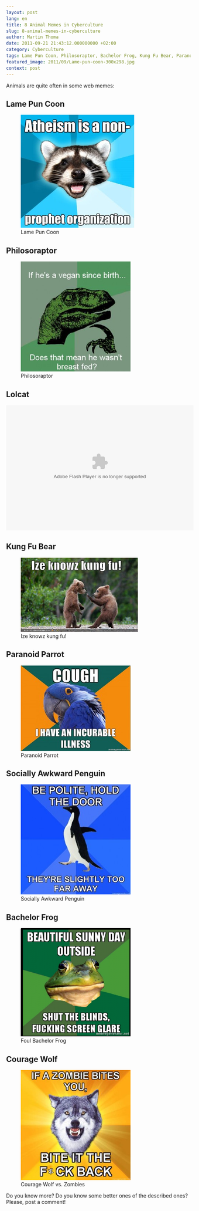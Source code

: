 ```yaml
---
layout: post
lang: en
title: 8 Animal Memes in Cyberculture
slug: 8-animal-memes-in-cyberculture
author: Martin Thoma
date: 2011-09-21 21:43:12.000000000 +02:00
category: Cyberculture
tags: Lame Pun Coon, Philosoraptor, Bachelor Frog, Kung Fu Bear, Paranoid Parrot, Courage Wolf, Lolcat, Socially Awkward Penguin
featured_image: 2011/09/Lame-pun-coon-300x298.jpg
context: post
---
```

Animals are quite often in some web memes:
<h2>Lame Pun Coon</h2>
<figure class="aligncenter">
            <a href="../images/2011/09/Lame-pun-coon.jpg"><img src="../images/2011/09/Lame-pun-coon.jpg" alt="Lame Pun Coon" style="max-width:310px;max-height:308px" class="size-full wp-image-1001"/></a>
            <figcaption class="text-center">Lame Pun Coon</figcaption>
        </figure>

<h2>Philosoraptor</h2>
<figure class="alignnone">
            <a href="../images/2011/09/Philosoraptor-300x300.jpg"><img src="../images/2011/09/Philosoraptor-300x300.jpg" alt="If he's a vegan since birth ... Does that mean he wasn't breast fed?" style="max-width:300px;max-height:300px;" class="size-medium wp-image-381"/></a>
            <figcaption class="text-center">Philosoraptor</figcaption>
        </figure>

<h2>Lolcat</h2>
<object width="512" height="341" classid="clsid:d27cdb6e-ae6d-11cf-96b8-444553540000" codebase="http://download.macromedia.com/pub/shockwave/cabs/flash/swflash.cab#version=6,0,40,0"><param name="flashvars" value="host=picasaweb.google.com&amp;hl=de&amp;feat=flashalbum&amp;RGB=0x000000&amp;feed=http%3A%2F%2Fpicasaweb.google.com%2Fdata%2Ffeed%2Fapi%2Fuser%2Fthemoosemind%2Falbumid%2F5444766564208572833%3Falt%3Drss%26kind%3Dphoto%26hl%3Dde" /><param name="pluginspage" value="http://www.macromedia.com/go/getflashplayer" /><param name="src" value="http://picasaweb.google.com/s/c/bin/slideshow.swf" /><embed width="512" height="341" type="application/x-shockwave-flash" src="http://picasaweb.google.com/s/c/bin/slideshow.swf" flashvars="host=picasaweb.google.com&amp;hl=de&amp;feat=flashalbum&amp;RGB=0x000000&amp;feed=http%3A%2F%2Fpicasaweb.google.com%2Fdata%2Ffeed%2Fapi%2Fuser%2Fthemoosemind%2Falbumid%2F5444766564208572833%3Falt%3Drss%26kind%3Dphoto%26hl%3Dde" pluginspage="http://www.macromedia.com/go/getflashplayer" /></object>

<h2>Kung Fu Bear</h2>
<figure class="alignnone">
            <a href="../images/2011/09/kungfu-bear.jpg"><img src="../images/2011/09/kungfu-bear.jpg" alt="Ize knowz kung fu!" style="max-width:320px;max-height:300px;" class="size-medium wp-image-381"/></a>
            <figcaption class="text-center">Ize knowz kung fu!</figcaption>
        </figure>

<h2>Paranoid Parrot</h2>
<figure class="alignnone">
            <a href="../images/2011/09/Paranoid-Parrot-300x233.jpg"><img src="../images/2011/09/Paranoid-Parrot-300x233.jpg" alt="Paranoid Parrot" style="max-width:300px;max-height:233px;" class="size-medium wp-image-411"/></a>
            <figcaption class="text-center">Paranoid Parrot</figcaption>
        </figure>

<h2>Socially Awkward Penguin</h2>
<figure class="alignnone">
            <a href="../images/2011/09/Socially-Awkward-Penguin-300x300.jpg"><img src="../images/2011/09/Socially-Awkward-Penguin-300x300.jpg" alt="Socially Awkward Penguin" style="max-width:300px;max-height:300px;" class="size-medium wp-image-421"/></a>
            <figcaption class="text-center">Socially Awkward Penguin</figcaption>
        </figure>

<h2>Bachelor Frog</h2>
<figure class="alignnone">
            <a href="../images/2011/09/bachelor-frog-300x295.png"><img src="../images/2011/09/bachelor-frog-300x295.png" alt="Foul Bachelor Frog" style="max-width:300px;max-height:295px;" class="size-medium wp-image-431"/></a>
            <figcaption class="text-center">Foul Bachelor Frog</figcaption>
        </figure>

<h2>Courage Wolf</h2>
<figure class="alignnone">
            <a href="../images/2011/09/courage-wolf-vs-zombies-300x300.jpg"><img src="../images/2011/09/courage-wolf-vs-zombies-300x300.jpg" alt="Courage Wolf vs. Zombies" style="max-width:300px;max-height:300px;" class="size-medium wp-image-441"/></a>
            <figcaption class="text-center">Courage Wolf vs. Zombies</figcaption>
        </figure>

Do you know more? Do you know some better ones of the described ones?
Please, post a comment!
